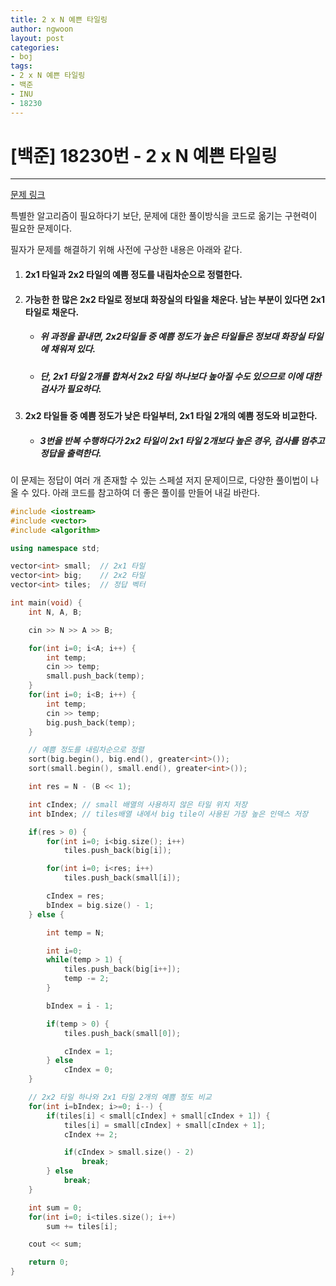 ```yaml
---
title: 2 x N 예쁜 타일링
author: ngwoon
layout: post
categories:
- boj
tags:
- 2 x N 예쁜 타일링
- 백준
- INU
- 18230
---
```


# [백준] 18230번 - 2 x N 예쁜 타일링
- - -

[문제 링크](https://www.acmicpc.net/problem/18230)

특별한 알고리즘이 필요하다기 보단, 문제에 대한 풀이방식을 코드로 옮기는 구현력이 필요한 문제이다.

필자가 문제를 해결하기 위해 사전에 구상한 내용은 아래와 같다.  

1. #### 2x1 타일과 2x2 타일의 예쁨 정도를 내림차순으로 정렬한다.
2. #### 가능한 한 많은 2x2 타일로 정보대 화장실의 타일을 채운다. 남는 부분이 있다면 2x1 타일로 채운다.

    - ##### 위 과정을 끝내면, 2x2타일들 중 예쁨 정도가 높은 타일들은 정보대 화장실 타일에 채워져 있다.
    - ##### 단, 2x1 타일 2개를 합쳐서 2x2 타일 하나보다 높아질 수도 있으므로 이에 대한 검사가 필요하다.

3. #### 2x2 타일들 중 예쁨 정도가 낮은 타일부터, 2x1 타일 2개의 예쁨 정도와 비교한다.
    - ##### 3번을 반복 수행하다가 2x2 타일이 2x1 타일 2개보다 높은 경우, 검사를 멈추고 정답을 출력한다.  

이 문제는 정답이 여러 개 존재할 수 있는 스페셜 저지 문제이므로, 다양한 풀이법이 나올 수 있다. 아래 코드를 참고하여 더 좋은 풀이를 만들어 내길 바란다.


```cpp
#include <iostream>
#include <vector>
#include <algorithm>

using namespace std;

vector<int> small;  // 2x1 타일
vector<int> big;    // 2x2 타일
vector<int> tiles;  // 정답 벡터

int main(void) {
    int N, A, B;

    cin >> N >> A >> B;

    for(int i=0; i<A; i++) {
        int temp;
        cin >> temp;
        small.push_back(temp);
    }
    for(int i=0; i<B; i++) {
        int temp;
        cin >> temp;
        big.push_back(temp);
    }

    // 예쁨 정도를 내림차순으로 정렬
    sort(big.begin(), big.end(), greater<int>());
    sort(small.begin(), small.end(), greater<int>());

    int res = N - (B << 1);

    int cIndex; // small 배열의 사용하지 않은 타일 위치 저장
    int bIndex; // tiles배열 내에서 big tile이 사용된 가장 높은 인덱스 저장

    if(res > 0) {
        for(int i=0; i<big.size(); i++)
            tiles.push_back(big[i]);

        for(int i=0; i<res; i++)
            tiles.push_back(small[i]);

        cIndex = res;
        bIndex = big.size() - 1;
    } else {

        int temp = N;

        int i=0;
        while(temp > 1) {
            tiles.push_back(big[i++]);
            temp -= 2;
        }

        bIndex = i - 1;

        if(temp > 0) {
            tiles.push_back(small[0]);

            cIndex = 1;
        } else
            cIndex = 0;
    }

    // 2x2 타일 하나와 2x1 타일 2개의 예쁨 정도 비교
    for(int i=bIndex; i>=0; i--) {
        if(tiles[i] < small[cIndex] + small[cIndex + 1]) {
            tiles[i] = small[cIndex] + small[cIndex + 1];
            cIndex += 2;

            if(cIndex > small.size() - 2)
                break;
        } else
            break;
    }

    int sum = 0;
    for(int i=0; i<tiles.size(); i++)
        sum += tiles[i];

    cout << sum;

    return 0;
}  
```
